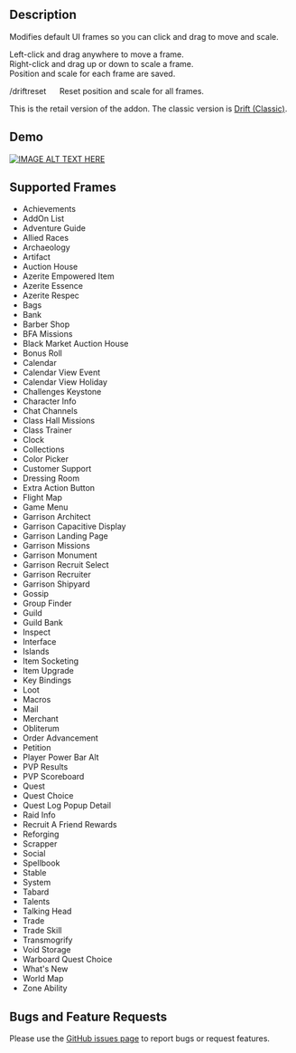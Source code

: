 ## Description
Modifies default UI frames so you can click and drag to move and scale.

Left-click and drag anywhere to move a frame.  
Right-click and drag up or down to scale a frame.  
Position and scale for each frame are saved.

/driftreset&nbsp;&nbsp;&nbsp;&nbsp;&nbsp;&nbsp;Reset position and scale for all frames.

This is the retail version of the addon. The classic version is [Drift (Classic)](https://www.curseforge.com/wow/addons/driftclassic).

## Demo
[![IMAGE ALT TEXT HERE](http://img.youtube.com/vi/9OM5_nuK7Ac/0.jpg)](http://www.youtube.com/watch?v=9OM5_nuK7Ac)

## Supported Frames
- Achievements
- AddOn List
- Adventure Guide
- Allied Races
- Archaeology
- Artifact
- Auction House
- Azerite Empowered Item
- Azerite Essence
- Azerite Respec
- Bags
- Bank
- Barber Shop
- BFA Missions
- Black Market Auction House
- Bonus Roll
- Calendar
- Calendar View Event
- Calendar View Holiday
- Challenges Keystone
- Character Info
- Chat Channels
- Class Hall Missions
- Class Trainer
- Clock
- Collections
- Color Picker
- Customer Support
- Dressing Room
- Extra Action Button
- Flight Map
- Game Menu
- Garrison Architect
- Garrison Capacitive Display
- Garrison Landing Page
- Garrison Missions
- Garrison Monument
- Garrison Recruit Select
- Garrison Recruiter
- Garrison Shipyard
- Gossip
- Group Finder
- Guild
- Guild Bank
- Inspect
- Interface
- Islands
- Item Socketing
- Item Upgrade
- Key Bindings
- Loot
- Macros
- Mail
- Merchant
- Obliterum
- Order Advancement
- Petition
- Player Power Bar Alt
- PVP Results
- PVP Scoreboard
- Quest
- Quest Choice
- Quest Log Popup Detail
- Raid Info
- Recruit A Friend Rewards
- Reforging
- Scrapper
- Social
- Spellbook
- Stable
- System
- Tabard
- Talents
- Talking Head
- Trade
- Trade Skill
- Transmogrify
- Void Storage
- Warboard Quest Choice
- What's New
- World Map
- Zone Ability

## Bugs and Feature Requests
Please use the [GitHub issues page](https://github.com/jaredbwasserman/Drift/issues) to report bugs or request features.